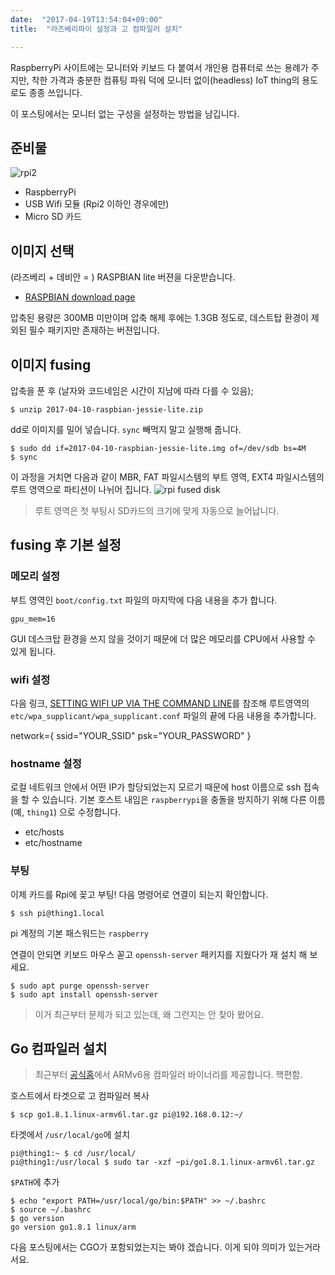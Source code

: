 ```yaml
---
date:  "2017-04-19T13:54:04+09:00"
title:  "라즈베리파이 설정과 고 컴파일러 설치"

---
```


RaspberryPi 사이트에는 모니터와 키보드 다 붙여서 개인용 컴퓨터로 쓰는 용례가 주 지만,
착한 가격과 충분한 컴퓨팅 파워 덕에 모니터 없이(headless) IoT thing의 용도로도 종종 쓰입니다.

이 포스팅에서는 모니터 없는 구성을 설정하는 방법을 남깁니다.

## 준비물

![rpi2](https://asset.homin.dev/blog/img/rpi2_1024.webp)

* RaspberryPi
* USB Wifi 모듈 (Rpi2 이하인 경우에만)
* Micro SD 카드

## 이미지 선택

(라즈베리 + 데비안 = ) RASPBIAN lite 버젼을 다운받습니다.

* [RASPBIAN download page](https://www.raspberrypi.org/downloads/raspbian)

압축된 용량은 300MB 미만이며 압축 해제 후에는 1.3GB 정도로,
데스트탑 환경이 제외된 필수 패키지만 존재하는 버젼입니다.

## 이미지 fusing

압축을 푼 후 (날자와 코드네임은 시간이 지남에 따라 다를 수 있음);

    $ unzip 2017-04-10-raspbian-jessie-lite.zip

dd로 이미지를 밀어 넣습니다. `sync` 빼먹지 말고 실행해 줍니다.

    $ sudo dd if=2017-04-10-raspbian-jessie-lite.img of=/dev/sdb bs=4M
    $ sync

이 과정을 거치면 다음과 같이 MBR, FAT 파일시스템의 부트 영역, EXT4 파일시스템의 루트 영역으로 파티션이 나뉘어 집니다.
![rpi fused disk](https://asset.homin.dev/blog/img/rpi_fused_disk_1024.webp)

> 루트 영역은 첫 부팅시 SD카드의 크기에 맞게 자동으로 늘어납니다.

## fusing 후 기본 설정

### 메모리 설정

부트 영역인 `boot/config.txt` 파일의 마지막에 다음 내용을 추가 합니다.

    gpu_mem=16

GUI 데스크탑 환경을 쓰지 않을 것이기 때문에 더 많은 메모리를 CPU에서 사용할 수
있게 됩니다.

### wifi 설정

다음 링크, [SETTING WIFI UP VIA THE COMMAND LINE](https://www.raspberrypi.org/documentation/configuration/wireless/wireless-cli.md)를 참조해 루트영역의 `etc/wpa_supplicant/wpa_supplicant.conf` 파일의
끝에 다음 내용을 추가합니다.

network={
    ssid="YOUR_SSID"
    psk="YOUR_PASSWORD"
}

### hostname 설정

로컬 네트워크 안에서 어떤 IP가 할당되었는지 모르기 때문에 host 이름으로
ssh 접속을 할 수 있습니다. 기본 호스트 내임은 `raspberrypi`을
충돌을 방지하기 위해 다른 이름 (예, `thing1`) 으로 수정합니다.

* etc/hosts
* etc/hostname

### 부팅

이제 카드를 Rpi에 꽂고 부팅!
다음 명령어로 연결이 되는지 확인합니다.

    $ ssh pi@thing1.local

pi 계정의 기본 패스워드는 `raspberry`

연결이 안되면 키보드 마우스 꼳고 `openssh-server` 패키지를 지웠다가 재 설치 해 보세요.

    $ sudo apt purge openssh-server
    $ sudo apt install openssh-server

> 이거 최근부터 문제가 되고 있는데, 왜 그런지는 안 찾아 봤어요.

## Go 컴파일러 설치

> 최근부터 [공식홈](https://golang.org)에서 ARMv6용 컴파일러 바이너리를
> 제공합니다. 핵편함.

호스트에서 타겟으로 고 컴파일러 복사

    $ scp go1.8.1.linux-armv6l.tar.gz pi@192.168.0.12:~/

타겟에서 `/usr/local/go`에 설치

    pi@thing1:~ $ cd /usr/local/
    pi@thing1:/usr/local $ sudo tar -xzf ~pi/go1.8.1.linux-armv6l.tar.gz

`$PATH`에 추가

    $ echo "export PATH=/usr/local/go/bin:$PATH" >> ~/.bashrc
    $ source ~/.bashrc
    $ go version
    go version go1.8.1 linux/arm

다음 포스팅에서는 CGO가 포함되었는지는 봐야 겠습니다. 이게 되야 의미가 있는거라서요.
